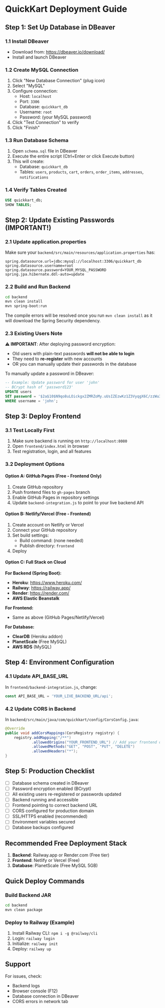 # QuickKart Deployment Guide

## Step 1: Set Up Database in DBeaver

### 1.1 Install DBeaver
- Download from: https://dbeaver.io/download/
- Install and launch DBeaver

### 1.2 Create MySQL Connection
1. Click "New Database Connection" (plug icon)
2. Select "MySQL"
3. Configure connection:
   - Host: `localhost`
   - Port: `3306`
   - Database: `quickkart_db`
   - Username: `root`
   - Password: (your MySQL password)
4. Click "Test Connection" to verify
5. Click "Finish"

### 1.3 Run Database Schema
1. Open `schema.sql` file in DBeaver
2. Execute the entire script (Ctrl+Enter or click Execute button)
3. This will create:
   - Database: `quickkart_db`
   - Tables: `users`, `products`, `cart`, `orders`, `order_items`, `addresses`, `notifications`

### 1.4 Verify Tables Created
```sql
USE quickkart_db;
SHOW TABLES;
```

## Step 2: Update Existing Passwords (IMPORTANT!)

### 2.1 Update application.properties
Make sure your `backend/src/main/resources/application.properties` has:
```properties
spring.datasource.url=jdbc:mysql://localhost:3306/quickkart_db
spring.datasource.username=root
spring.datasource.password=YOUR_MYSQL_PASSWORD
spring.jpa.hibernate.ddl-auto=update
```

### 2.2 Build and Run Backend
```bash
cd backend
mvn clean install
mvn spring-boot:run
```

The compile errors will be resolved once you run `mvn clean install` as it will download the Spring Security dependency.

### 2.3 Existing Users Note
⚠️ **IMPORTANT**: After deploying password encryption:
- Old users with plain-text passwords **will not be able to login**
- They need to **re-register** with new accounts
- OR you can manually update their passwords in the database

To manually update a password in DBeaver:
```sql
-- Example: Update password for user 'john'
-- BCrypt hash of 'password123'
UPDATE users 
SET password = '$2a$10$N9qo8uLOickgx2ZMRZoMy.uUsIZEzwKz1Z3VyqgX6C/zzWu3C6wzu'
WHERE username = 'john';
```

## Step 3: Deploy Frontend

### 3.1 Test Locally First
1. Make sure backend is running on `http://localhost:8080`
2. Open `frontend/index.html` in browser
3. Test registration, login, and all features

### 3.2 Deployment Options

#### Option A: GitHub Pages (Free - Frontend Only)
1. Create GitHub repository
2. Push frontend files to `gh-pages` branch
3. Enable GitHub Pages in repository settings
4. Update `backend-integration.js` to point to your live backend API

#### Option B: Netlify/Vercel (Free - Frontend)
1. Create account on Netlify or Vercel
2. Connect your GitHub repository
3. Set build settings:
   - Build command: (none needed)
   - Publish directory: `frontend`
4. Deploy

#### Option C: Full Stack on Cloud

**For Backend (Spring Boot):**
- **Heroku**: https://www.heroku.com/
- **Railway**: https://railway.app/
- **Render**: https://render.com/
- **AWS Elastic Beanstalk**

**For Frontend:**
- Same as above (GitHub Pages/Netlify/Vercel)

**For Database:**
- **ClearDB** (Heroku addon)
- **PlanetScale** (Free MySQL)
- **AWS RDS** (MySQL)

## Step 4: Environment Configuration

### 4.1 Update API_BASE_URL
In `frontend/backend-integration.js`, change:
```javascript
const API_BASE_URL = 'YOUR_LIVE_BACKEND_URL/api';
```

### 4.2 Update CORS in Backend
In `backend/src/main/java/com/quickkart/config/CorsConfig.java`:
```java
@Override
public void addCorsMappings(CorsRegistry registry) {
    registry.addMapping("/**")
            .allowedOrigins("YOUR_FRONTEND_URL") // Add your frontend domain
            .allowedMethods("GET", "POST", "PUT", "DELETE")
            .allowedHeaders("*");
}
```

## Step 5: Production Checklist

- [ ] Database schema created in DBeaver
- [ ] Password encryption enabled (BCrypt)
- [ ] All existing users re-registered or passwords updated
- [ ] Backend running and accessible
- [ ] Frontend pointing to correct backend URL
- [ ] CORS configured for production domain
- [ ] SSL/HTTPS enabled (recommended)
- [ ] Environment variables secured
- [ ] Database backups configured

## Recommended Free Deployment Stack

1. **Backend**: Railway.app or Render.com (Free tier)
2. **Frontend**: Netlify or Vercel (Free)
3. **Database**: PlanetScale (Free MySQL 5GB)

## Quick Deploy Commands

### Build Backend JAR
```bash
cd backend
mvn clean package
```

### Deploy to Railway (Example)
1. Install Railway CLI: `npm i -g @railway/cli`
2. Login: `railway login`
3. Initialize: `railway init`
4. Deploy: `railway up`

## Support
For issues, check:
- Backend logs
- Browser console (F12)
- Database connection in DBeaver
- CORS errors in network tab
